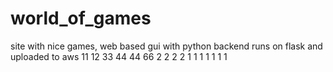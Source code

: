 # world_of_games
site with nice games, web based gui with python backend runs on flask and uploaded to aws
11
12
33
44
44
66
2
2
2
2
1
1
1
1
1
1
1
